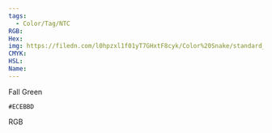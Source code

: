 ```yaml
---
tags:
  - Color/Tag/NTC
RGB:
Hex:
img: https://filedn.com/l0hpzxl1f01yT7GHxtF8cyk/Color%20Snake/standard_csv_to_svg//ECEBBD.svg
CMYK:
HSL:
Name:
---
```

Fall Green
```palette
#ECEBBD
```
RGB

